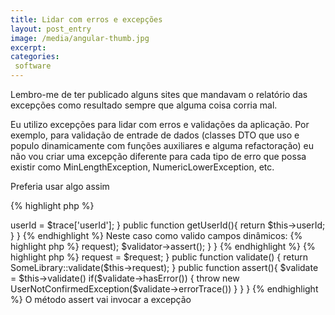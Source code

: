 ```yaml
---
title: Lidar com erros e excepções
layout: post_entry
image: /media/angular-thumb.jpg
excerpt:
categories:
 software
---
```


Lembro-me de ter publicado alguns sites que mandavam o relatório das excepções como resultado sempre que alguma coisa corria mal.

Eu utilizo excepções para lidar com erros e validações da aplicação. Por exemplo, para validação de entrade de dados (classes DTO que uso e populo dinamicamente com funções auxiliares e alguma refactoração) eu não vou criar uma excepção diferente para cada tipo de erro que possa existir como MinLengthException, NumericLowerException, etc.

Preferia usar algo assim

{% highlight php %}
<?php

class UserNotConfirmedException : Exception {
	protected $userId;

	public function __construct($trace) {
		$this->userId = $trace['userId'];
	}

	public function getUserId(){
		return $this->userId;
	}
}
{% endhighlight %}

Neste caso como valido campos dinâmicos:

{% highlight php %}
<?php

class UserService : BaseRest {
	
	public function confirm(){
		$validator = new UserConfirmValidator($this->request);
		$validator->assert();
	}
}
{% endhighlight %}


{% highlight php %}
<?php

class UserConfirmValidator : AbstractValidator {
	
	public function __construct($request) {
		$this->request = $request;
	}

	public function validate() {
		return SomeLibrary::validate($this->request);
	}

	public function assert(){
		$validate = $this->validate() 
		if($validate->hasError()) {
			throw new UserNotConfirmedException($validate->errorTrace())
		}
	}
}
{% endhighlight %}

O método assert vai invocar a excepção